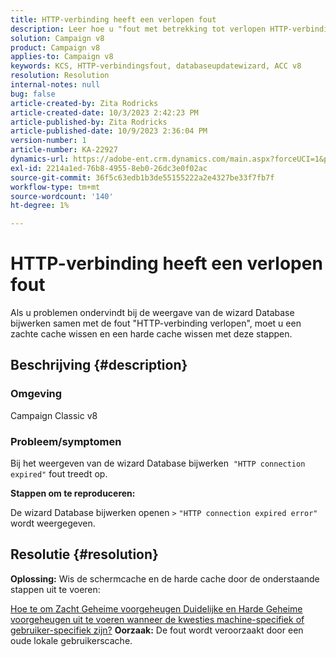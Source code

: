 ```yaml
---
title: HTTP-verbinding heeft een verlopen fout
description: Leer hoe u "fout met betrekking tot verlopen HTTP-verbinding" kunt corrigeren bij het weergeven van de wizard voor updatedatabases in Adobe Campaign Classic.
solution: Campaign v8
product: Campaign v8
applies-to: Campaign v8
keywords: KCS, HTTP-verbindingsfout, databaseupdatewizard, ACC v8
resolution: Resolution
internal-notes: null
bug: false
article-created-by: Zita Rodricks
article-created-date: 10/3/2023 2:42:23 PM
article-published-by: Zita Rodricks
article-published-date: 10/9/2023 2:36:04 PM
version-number: 1
article-number: KA-22927
dynamics-url: https://adobe-ent.crm.dynamics.com/main.aspx?forceUCI=1&pagetype=entityrecord&etn=knowledgearticle&id=f0bd8a0c-fb61-ee11-be6e-6045bd006268
exl-id: 2214a1ed-76b8-4955-8eb0-26dc3e0f02ac
source-git-commit: 36f5c63edb1b3de55155222a2e4327be33f7fb7f
workflow-type: tm+mt
source-wordcount: '140'
ht-degree: 1%

---
```


# HTTP-verbinding heeft een verlopen fout


Als u problemen ondervindt bij de weergave van de wizard Database bijwerken samen met de fout &quot;HTTP-verbinding verlopen&quot;, moet u een zachte cache wissen en een harde cache wissen met deze stappen.

## Beschrijving {#description}


### <b>Omgeving</b>

Campaign Classic v8



### <b>Probleem/symptomen</b>

Bij het weergeven van de wizard Database bijwerken  `"HTTP connection expired"` fout treedt op.

<b>Stappen om te reproduceren:</b>

De wizard Database bijwerken openen `>`  `"HTTP connection expired error"` wordt weergegeven.


## Resolutie {#resolution}

<b>Oplossing:</b>
Wis de schermcache en de harde cache door de onderstaande stappen uit te voeren:

[Hoe te om Zacht Geheime voorgeheugen Duidelijke en Harde Geheime voorgeheugen uit te voeren wanneer de kwesties machine-specifiek of gebruiker-specifiek zijn?](https://experienceleague.adobe.com/docs/campaign-classic/using/getting-started/starting-with-adobe-campaign/faq/faq-campaign-config.html?lang=en#perform-soft-cache-clear)
<b>Oorzaak:</b>
De fout wordt veroorzaakt door een oude lokale gebruikerscache.
